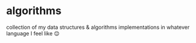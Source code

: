 # algorithms

collection of my data structures & algorithms implementations in whatever language I feel like 😌
